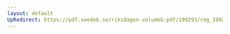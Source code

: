 ```yaml
---
layout: default
UpRedirect: https://pdf.swedeb.se/riksdagen-volumeG-pdf/199293/reg_199293/reg_199293_0093.pdf
---
```

